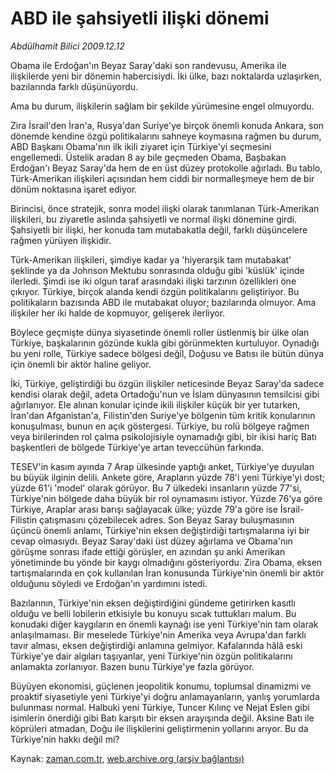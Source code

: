 # ABD ile şahsiyetli ilişki dönemi

*Abdülhamit Bilici 2009.12.12*

<tr><td class="metin" colspan="2" style="padding-top: 20px; padding-left: 5px; ">Obama ile Erdoğan'ın Beyaz Saray'daki son randevusu, Amerika ile ilişkilerde yeni bir dönemin habercisiydi. İki ülke, bazı noktalarda uzlaşırken, bazılarında farklı düşünüyordu.</td></tr><tr><td class="metin" colspan="2" style="padding-top: 20px; padding-left: 5px; "><p>Ama bu durum, ilişkilerin sağlam bir şekilde yürümesine engel olmuyordu.
<p> Zira İsrail'den İran'a, Rusya'dan Suriye'ye birçok önemli konuda Ankara, son dönemde kendine özgü politikalarını sahneye koymasına rağmen bu durum, ABD Başkanı Obama'nın ilk ikili ziyaret için Türkiye'yi seçmesini engellemedi. Üstelik aradan 8 ay bile geçmeden Obama, Başbakan Erdoğan'ı Beyaz Saray'da hem de en üst düzey protokolle ağırladı. Bu tablo, Türk-Amerikan ilişkileri açısından hem ciddi bir normalleşmeye hem de bir dönüm noktasına işaret ediyor. 
<p> Birincisi, önce stratejik, sonra model ilişki olarak tanımlanan Türk-Amerikan ilişkileri, bu ziyaretle aslında şahsiyetli ve normal ilişki dönemine girdi. Şahsiyetli bir ilişki, her konuda tam mutabakatla değil, farklı düşüncelere rağmen yürüyen ilişkidir.
<p> Türk-Amerikan ilişkileri, şimdiye kadar ya 'hiyerarşik tam mutabakat' şeklinde ya da Johnson Mektubu sonrasında olduğu gibi 'küslük' içinde ilerledi. Şimdi ise iki olgun taraf arasındaki ilişki tarzının özellikleri öne çıkıyor. Türkiye, birçok alanda kendi özgün politikalarını geliştiriyor. Bu politikaların bazısında ABD ile mutabakat oluyor; bazılarında olmuyor. Ama ilişkiler her iki halde de kopmuyor, gelişerek ilerliyor.
<p> Böylece geçmişte dünya siyasetinde önemli roller üstlenmiş bir ülke olan Türkiye, başkalarının gözünde kukla gibi görünmekten kurtuluyor. Oynadığı bu yeni rolle, Türkiye sadece bölgesi değil, Doğusu ve Batısı ile bütün dünya için önemli bir aktör haline geliyor.
<p> İki, Türkiye, geliştirdiği bu özgün ilişkiler neticesinde Beyaz Saray'da sadece kendisi olarak değil, adeta Ortadoğu'nun ve İslam dünyasının temsilcisi gibi ağırlanıyor. Ele alınan konular içinde ikili ilişkiler küçük bir yer tutarken, İran'dan Afganistan'a, Filistin'den Suriye'ye bölgenin tüm kritik konularının konuşulması, bunun en açık göstergesi. Türkiye, bu rolü bölgeye rağmen veya birilerinden rol çalma psikolojisiyle oynamadığı gibi, bir ikisi hariç Batı başkentleri de bölgede Türkiye'ye artan teveccühün farkında.
<p> TESEV'in kasım ayında 7 Arap ülkesinde yaptığı anket, Türkiye'ye duyulan bu büyük ilginin delili. Ankete göre, Arapların yüzde 78'i yeni Türkiye'yi dost; yüzde 61'i 'model' olarak görüyor. Bu 7 ülkedeki insanların yüzde 77'si, Türkiye'nin bölgede daha büyük bir rol oynamasını istiyor. Yüzde 76'ya göre Türkiye, Araplar arası barışı sağlayacak ülke; yüzde 79'a göre ise İsrail-Filistin çatışmasını çözebilecek adres. Son Beyaz Saray buluşmasının üçüncü önemli anlamı, Türkiye'nin eksen değiştirdiği tartışmalarına iyi bir cevap olmasıydı. Beyaz Saray'daki üst düzey ağırlama ve Obama'nın görüşme sonrası ifade ettiği görüşler, en azından şu anki Amerikan yönetiminde bu yönde bir kaygı olmadığını gösteriyordu. Zira Obama, eksen tartışmalarında en çok kullanılan İran konusunda Türkiye'nin önemli bir aktör olduğunu söyledi ve Erdoğan'ın yardımını istedi.
<p> Bazılarının, Türkiye'nin eksen değiştirdiğini gündeme getirirken kasıtlı olduğu ve belli lobilerin etkisiyle bu konuyu sıcak tuttukları malum. Bu konudaki diğer kaygıların en önemli kaynağı ise yeni Türkiye'nin tam olarak anlaşılmaması. Bir meselede Türkiye'nin Amerika veya Avrupa'dan farklı tavır alması, eksen değiştirdiği anlamına gelmiyor. Kafalarında hâlâ eski Türkiye'ye dair algıları taşıyanlar, yeni Türkiye'nin özgün politikalarını anlamakta zorlanıyor. Bazen bunu Türkiye'ye fazla görüyor.
<p> Büyüyen ekonomisi, güçlenen jeopolitik konumu, toplumsal dinamizmi ve proaktif siyasetiyle yeni Türkiye'yi doğru anlamayanların, yanlış yorumlarda bulunması normal. Halbuki yeni Türkiye, Tuncer Kılınç ve Nejat Eslen gibi isimlerin önerdiği gibi Batı karşıtı bir eksen arayışında değil. Aksine Batı ile köprüleri atmadan, Doğu ile ilişkilerini geliştirmenin yollarını arıyor. Bu da Türkiye'nin hakkı değil mi? <br/></p></p></p></p></p></p></p></p></p></td></tr>

Kaynak: [zaman.com.tr](http://zaman.com.tr/yazar.do?yazino=926378), [web.archive.org (arşiv bağlantısı)](http://web.archive.org/web/20100125015613/http://zaman.com.tr:80/yazar.do?yazino=926378)
